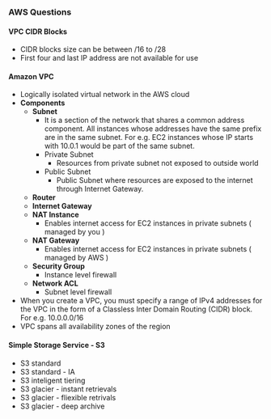 ### AWS Questions

#### **VPC CIDR Blocks**
  - CIDR blocks size can be between /16 to /28
  - First four and last IP address are not available for use
#### **Amazon VPC**
  - Logically isolated virtual network in the AWS cloud
  - **Components**
    - **Subnet**
      - It is a section of the network that shares a common address component. All instances whose addresses have the same prefix are in the same subnet. For e.g. EC2 instances whose IP starts with 10.0.1 would be part of the same subnet.
      - Private Subnet
        - Resources from private subnet not exposed to outside world
      - Public Subnet
        - Public Subnet where resources are exposed to the internet through Internet Gateway.
    - **Router**
    - **Internet Gateway**
    - **NAT Instance**
      - Enables internet access for EC2 instances in private subnets ( managed by you )
    - **NAT Gateway**
      - Enables internet access for EC2 instances in private subnets ( managed by AWS )
    - **Security Group**
      - Instance level firewall
    - **Network ACL**
      - Subnet level firewall
  - When you create a VPC, you must specify a range of IPv4 addresses for the VPC in the form of a Classless Inter Domain Routing (CIDR) block. For e.g. 10.0.0.0/16
  - VPC spans all availability zones of the region

#### **Simple Storage Service - S3**
  - S3 standard
  - S3 standard - IA
  - S3 inteligent tiering
  - S3 glacier - instant retrievals
  - S3 glacier - fliexible retrivals
  - S3 glacier - deep archive
